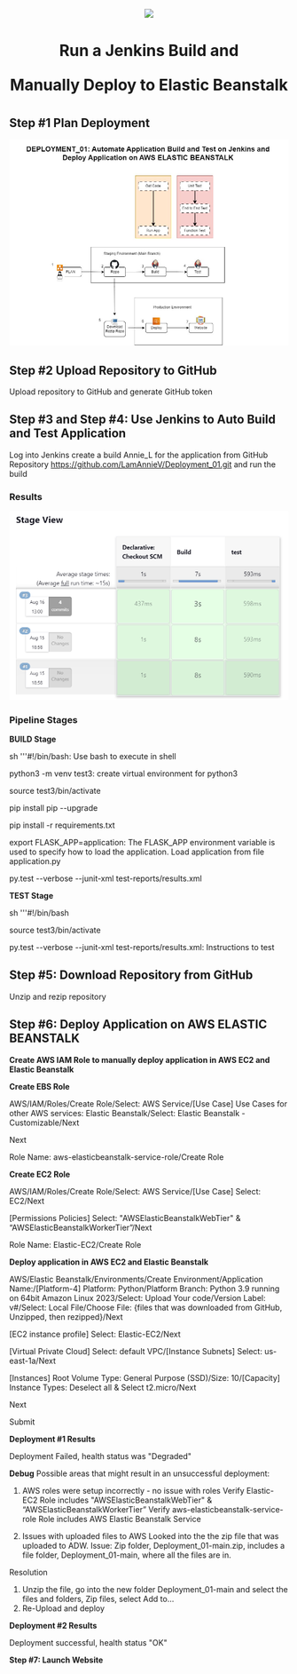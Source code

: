 <p align="center">
<img src="https://github.com/kura-labs-org/kuralabs_deployment_1/blob/main/Kuralogo.png">
</p>


<h1 align="center">Run a Jenkins Build and </p> Manually Deploy to Elastic Beanstalk<h1> 


## Step #1 Plan Deployment

![Plan](Deployment_01_Pipeline.jpg)


## Step #2 Upload Repository to GitHub

Upload repository to GitHub and generate GitHub token

## Step #3 and Step #4:  Use Jenkins to Auto Build and Test Application

Log into Jenkins create a build Annie_L for the application from GitHub Repository https://github.com/LamAnnieV/Deployment_01.git and run the build

### Results

![Build](D01_Jenkins_Results.jpg)

### Pipeline Stages


**BUILD Stage**

sh '''#!/bin/bash:  Use bash to execute in shell

python3 -m venv test3:  create virtual environment for python3

source test3/bin/activate

pip install pip --upgrade

pip install -r requirements.txt

export FLASK_APP=application:  The FLASK_APP environment variable is used to specify how to load the application.  Load application from file application.py

py.test --verbose --junit-xml test-reports/results.xml

**TEST Stage**

sh '''#!/bin/bash

source test3/bin/activate

py.test --verbose --junit-xml test-reports/results.xml:  Instructions to test 

## Step #5:  Download Repository from GitHub

Unzip and rezip repository

## Step #6:  Deploy Application on AWS ELASTIC BEANSTALK

**Create AWS IAM Role to manually deploy application in AWS EC2 and Elastic Beanstalk**

**Create EBS Role**

AWS/IAM/Roles/Create Role/Select:  AWS Service/[Use Case] Use Cases for other AWS services:  Elastic Beanstalk/Select:  Elastic Beanstalk - Customizable/Next

Next

Role Name:  aws-elasticbeanstalk-service-role/Create Role

**Create EC2 Role**

AWS/IAM/Roles/Create Role/Select:  AWS Service/[Use Case] Select:  EC2/Next

[Permissions Policies] Select:   "AWSElasticBeanstalkWebTier" & “AWSElasticBeanstalkWorkerTier”/Next

Role Name:  Elastic-EC2/Create Role

**Deploy application in AWS EC2 and Elastic Beanstalk**

AWS/Elastic Beanstalk/Environments/Create Environment/Application Name:/[Platform-4] Platform:  Python/Platform Branch:  Python 3.9 running on 64bit Amazon Linux 2023/Select:  Upload Your code/Version Label:  v#/Select: Local File/Choose File:  {files that was downloaded from GitHub, Unzipped, then rezipped}/Next

[EC2 instance profile] Select:  Elastic-EC2/Next

[Virtual Private Cloud] Select:  default VPC/[Instance Subnets] Select:  us-east-1a/Next

[Instances] Root Volume Type:  General Purpose (SSD)/Size:  10/[Capacity] Instance Types:  Deselect all & Select t2.micro/Next

Next

Submit

**Deployment #1 Results**

Deployment Failed, health status was "Degraded"

**Debug**
Possible areas that might result in an unsuccessful deployment:
1.  AWS roles were setup incorrectly - no issue with roles
    Verify Elastic-EC2 Role includes "AWSElasticBeanstalkWebTier" & “AWSElasticBeanstalkWorkerTier” 
    Verify aws-elasticbeanstalk-service-role Role includes AWS Elastic Beanstalk Service

2.  Issues with uploaded files to AWS
   Looked into the the zip file that was uploaded to ADW.  Issue:  Zip folder, Deployment_01-main.zip, includes a file folder, Deployment_01-main, where all the files are in.

Resolution
1.  Unzip the file, go into the new folder Deployment_01-main and select the files and folders, Zip files, select Add to...
2.  Re-Upload and deploy
   
**Deployment #2 Results**

Deployment successful, health status "OK"

**Step #7:  Launch Website**



